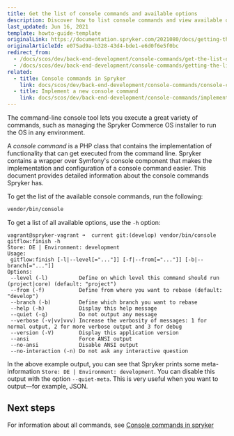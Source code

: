 ```yaml
---
title: Get the list of console commands and available options
description: Discover how to list console commands and view available options in Spryker's backend. Master key commands for efficient ecommerce platform management.
last_updated: Jun 16, 2021
template: howto-guide-template
originalLink: https://documentation.spryker.com/2021080/docs/getting-the-list-of-console-commands-and-available-options
originalArticleId: e075ad9a-b328-43d4-bde1-e6d0f6e5f0bc
redirect_from:
  - /docs/scos/dev/back-end-development/console-commands/get-the-list-of-console-commands-and-available-options.html
  - /docs/scos/dev/back-end-development/console-commands/getting-the-list-of-console-commands-and-available-options.html
related:
  - title: Console commands in Spryker
    link: docs/scos/dev/back-end-development/console-commands/console-commands.html
  - title: Implement a new console command
    link: docs/scos/dev/back-end-development/console-commands/implementing-a-new-console-command.html
---
```


The command-line console tool lets you execute a great variety of commands, such as managing the Spryker Commerce OS installer to run the OS in any environment.

A *console command* is a PHP class that contains the implementation of functionality that can get executed from the command line. Spryker contains a wrapper over Symfony's console component that makes the implementation and configuration of a console command easier. This document provides detailed information about the console commands Spryker has.

To get the list of the available console commands, run the following:

```bash
vendor/bin/console
```

To get a list of all available options, use the `-h` option:

```
vagrant@spryker-vagrant ➜  current git:(develop) vendor/bin/console gitflow:finish -h
Store: DE | Environment: development
Usage:
 gitflow:finish [-l|--level[="..."]] [-f|--from[="..."]] [-b|--branch[="..."]]
Options:
 --level (-l)          Define on which level this command should run (project|core) (default: "project")
 --from (-f)           Define from where you want to rebase (default: "develop")
 --branch (-b)         Define which branch you want to rebase
 --help (-h)           Display this help message
 --quiet (-q)          Do not output any message
 --verbose (-v|vv|vvv) Increase the verbosity of messages: 1 for normal output, 2 for more verbose output and 3 for debug
 --version (-V)        Display this application version
 --ansi                Force ANSI output
 --no-ansi             Disable ANSI output
 --no-interaction (-n) Do not ask any interactive question
```

In the above example output, you can see that Spryker prints some meta-information `Store: DE | Environment: development`. You can disable this output with the option `--quiet-meta`. This is very useful when you want to output—for example, JSON.

## Next steps

For information about all commands, see [Console commands in spryker](/docs/dg/dev/backend-development/console-commands/console-commands.html)
